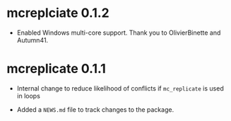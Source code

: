 # mcreplciate 0.1.2

* Enabled Windows multi-core support. Thank you to OlivierBinette and
Autumn41.

# mcreplicate 0.1.1

* Internal change to reduce likelihood of conflicts if `mc_replicate` is
used in loops

* Added a `NEWS.md` file to track changes to the package.
